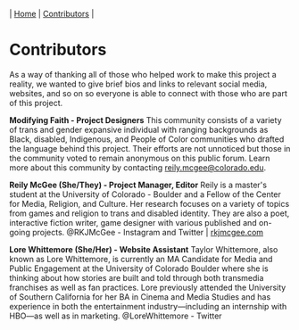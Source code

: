 | [Home](https://rkjmcgee.github.io/The-Pain-Rituals-Anthology/) | [Contributors](https://rkjmcgee.github.io/The-Pain-Rituals-Anthology/Contributors) | 
# Contributors

As a way of thanking all of those who helped work to make this project a reality, we wanted to give brief bios and links to relevant social media, websites, and so on so everyone is able to connect with those who are part of this project.

**Modifying Faith - Project Designers**
This community consists of a variety of trans and gender expansive individual with ranging backgrounds as Black, disabled, Indigenous, and People of Color communities who drafted the language behind this project. Their efforts are not unnoticed but those in the community voted to remain anonymous on this public forum. Learn more about this community by contacting reily.mcgee@colorado.edu.

**Reily McGee (She/They) - Project Manager, Editor**
Reily is a master's student at the University of Colorado - Boulder and a Fellow of the Center for Media, Religion, and Culture. Her research focuses on a variety of topics from games and religion to trans and disabled identity. They are also a poet, interactive fiction writer, game designer with various published and on-going projects. @RKJMcGee - Instagram and Twitter | [rkjmcgee.com](https://rkjmcgee.com)

**Lore Whittemore (She/Her) - Website Assistant**
Taylor Whittemore, also known as Lore Whittemore, is currently an MA Candidate for Media and Public Engagement at the University of Colorado Boulder where she is thinking about how stories are built and told through both transmedia franchises as well as fan practices. Lore previously attended the University of Southern California for her BA in Cinema and Media Studies and has experience in both the entertainment industry—including an internship with HBO—as well as in marketing. @LoreWhittemore - Twitter
